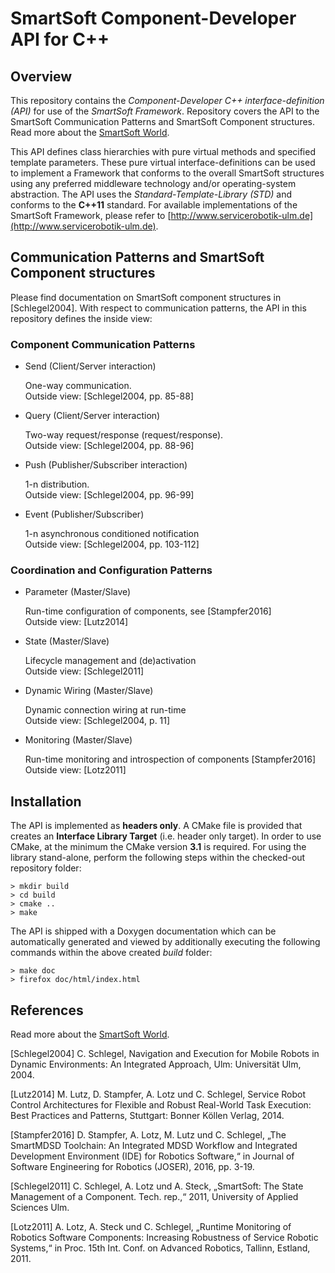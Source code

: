 # SmartSoft Component-Developer API for C++

## Overview

This repository contains the *Component-Developer C++ interface-definition (API)* for use of the *SmartSoft Framework*. Repository covers the API to the SmartSoft Communication Patterns and SmartSoft Component structures. Read more about the [SmartSoft World](http://www.servicerobotik-ulm.de/drupal/?q=node/7).

This API defines class hierarchies with pure virtual methods and specified template parameters. These pure virtual interface-definitions can be used to implement a Framework that conforms to the overall SmartSoft structures using any preferred middleware technology and/or operating-system abstraction. The API uses the *Standard-Template-Library (STD)* and conforms to the **C++11** standard. For available implementations of the SmartSoft Framework, please refer to [http://www.servicerobotik-ulm.de](http://www.servicerobotik-ulm.de).

## Communication Patterns and SmartSoft Component structures

Please find documentation on SmartSoft component structures in [Schlegel2004]. With respect to communication patterns, the API in this repository defines the inside view:

### Component Communication Patterns

* Send (Client/Server interaction)

  One-way communication.  
  Outside view: [Schlegel2004, pp. 85-88]

* Query (Client/Server interaction)

  Two-way request/response (request/response).  
  Outside view: [Schlegel2004, pp. 88-96]

* Push (Publisher/Subscriber interaction)

  1-n distribution.  
  Outside view: [Schlegel2004, pp. 96-99]

* Event (Publisher/Subscriber)

  1-n asynchronous conditioned notification  
  Outside view: [Schlegel2004, pp. 103-112]

### Coordination and Configuration Patterns

* Parameter (Master/Slave)

  Run-time configuration of components, see [Stampfer2016]  
  Outside view: [Lutz2014]

* State (Master/Slave)

  Lifecycle management and (de)activation  
  Outside view: [Schlegel2011]

* Dynamic Wiring (Master/Slave)

  Dynamic connection wiring at run-time  
  Outside view: [Schlegel2004, p. 11]

* Monitoring (Master/Slave)

  Run-time monitoring and introspection of components [Stampfer2016]  
  Outside view: [Lotz2011]

## Installation

The API is implemented as **headers only**. A CMake file is provided that creates an **Interface Library Target** (i.e. header only target). In order to use CMake, at the minimum the CMake version **3.1** is required. For using the library stand-alone, perform the following steps within the checked-out repository folder:

```
> mkdir build
> cd build
> cmake ..
> make
```

The API is shipped with a Doxygen documentation which can be automatically generated and viewed by additionally executing the following commands within the above created *build* folder:

```
> make doc
> firefox doc/html/index.html
```


## References

Read more about the [SmartSoft World](http://www.servicerobotik-ulm.de/drupal/?q=node/7).

[Schlegel2004] C. Schlegel, Navigation and Execution for Mobile Robots in Dynamic Environments: An Integrated Approach, Ulm: Universität Ulm, 2004.

[Lutz2014] M. Lutz, D. Stampfer, A. Lotz und C. Schlegel, Service Robot Control Architectures for Flexible
and Robust Real-World Task Execution: Best Practices and Patterns, Stuttgart: Bonner Köllen
Verlag, 2014.

[Stampfer2016] D. Stampfer, A. Lotz, M. Lutz und C. Schlegel, „The SmartMDSD Toolchain: An Integrated MDSD Workflow and Integrated Development Environment (IDE) for Robotics Software,“ in
Journal of Software Engineering for Robotics (JOSER), 2016, pp. 3-19.

[Schlegel2011] C. Schlegel, A. Lotz und A. Steck, „SmartSoft: The State Management of a Component. Tech. rep.,“ 2011, University of Applied Sciences Ulm.

[Lotz2011] A. Lotz, A. Steck und C. Schlegel, „Runtime Monitoring of Robotics Software Components:
Increasing Robustness of Service Robotic Systems,“ in Proc. 15th Int. Conf. on Advanced
Robotics, Tallinn, Estland, 2011.

